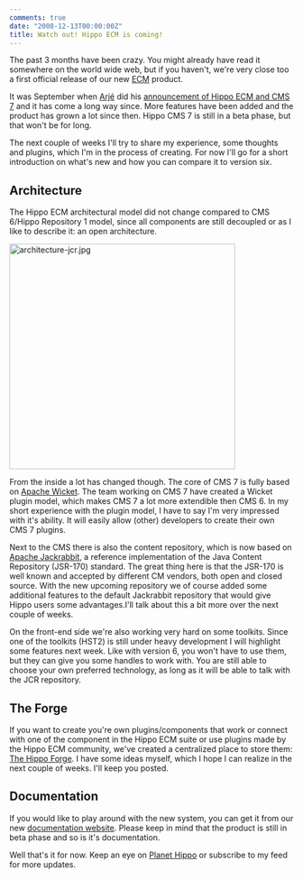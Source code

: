 ```yaml
---
comments: true
date: "2008-12-13T00:00:00Z"
title: Watch out! Hippo ECM is coming!
---
```



<p>The past 3 months have been crazy. You might already have read it somewhere on the world wide web, but if you haven't, we're very close too a first official release of our new <a href="http://en.wikipedia.org/wiki/Enterprise_Content_Management">ECM</a> product.</p>

<p>It was September when <a href="http://blogs.hippo.nl/arje/">Arjé</a> did his <a href="http://blogs.hippo.nl/arje/2008/09/announcing_hippo_ecm_and_hippo.html">announcement of Hippo ECM and CMS 7</a> and it has come a long way since. More features have been added and the product has grown a lot since then. Hippo CMS 7 is still in a beta phase, but that won't be for long.</p>

<p>The next couple of weeks I'll try to share my experience, some thoughts and plugins, which I'm in the process of creating. For now I'll go for a short introduction on what's new and how  you can compare it to version six.</p>

<h2>Architecture</h2>
<p>The Hippo ECM architectural model did not change compared to CMS 6/Hippo Repository 1 model, since all components are still decoupled or as I like to describe it: an open architecture.</p>
<p><img alt="architecture-jcr.jpg" src="http://blogs.hippo.nl/reijn/2008/12/11/architecture-jcr.jpg" width="400" align="middle"/></p>
<p>From the inside a lot has changed though. The core of CMS 7 is fully based on <a href="http://wicket.apache.org">Apache Wicket</a>. The team working on CMS 7 have created a Wicket plugin model, which makes CMS 7 a lot more extendible then CMS 6. In my short experience with the plugin model, I have to say I'm very impressed with it's ability. It will  easily allow (other) developers to create their own CMS 7 plugins.</p>
<p>Next to the CMS there is also the content repository, which is now based on <a href="http://jackrabbit.apache.org">Apache Jackrabbit</a>, a reference implementation of the Java Content Repository (JSR-170) standard. The great thing here is that the JSR-170 is well known and accepted by different CM vendors, both open and closed source. With the new upcoming repository we of course added some additional features to the default Jackrabbit repository that would give Hippo users some advantages.I'll talk about this a bit more over the next couple of weeks.</p>
<p>On the front-end side we're also working very hard on some toolkits. Since one of the toolkits (HST2) is still under heavy development I will highlight some features next week. Like with version 6, you won't have to use them, but they can give you some handles to work with. You are still able to choose your own preferred technology, as long as it will be able to talk with the JCR repository.</p>
<h2>The Forge</h2>
<p>If you want to create you're own plugins/components that work or connect with one of the component in the Hippo ECM suite or use plugins made by the Hippo ECM community, we've  created a centralized place to store them: <a href="http://forge.hippo-ecm.org/">The Hippo Forge</a>. I have some ideas myself, which I hope I can realize in the next couple of weeks. I'll keep you posted.</p>
<h2>Documentation</h2>
<p>If you would like to play around with the new system, you can get it from our new <a href="http://docs.onehippo.org">documentation website</a>. Please keep in mind that the product is still in beta phase and so is it's documentation.</p>
<p>Well that's it for now. Keep an eye on <a href="http://planet.hippocms.org">Planet Hippo</a> or subscribe to my feed for more updates.</p>
